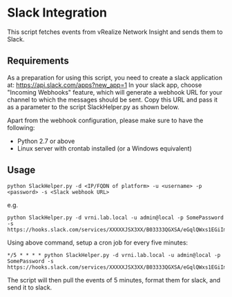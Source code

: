 # Slack Integration
This script fetches events from vRealize Network Insight and sends them to Slack.

## Requirements
As a preparation for using this script, you need to create a slack application at: https://api.slack.com/apps?new_app=1
In your slack app, choose "Incoming Webhooks" feature, which will generate a webhook URL for your channel to which the messages should be sent.
Copy this URL and pass it as a parameter to the script SlackHelper.py as shown below.

Apart from the webhook configuration, please make sure to have the following:

* Python 2.7 or above
* Linux server with crontab installed (or a Windows equivalent)

## Usage
```
python SlackHelper.py -d <IP/FQDN of platform> -u <username> -p <password> -s <Slack webhook URL>
```

e.g.
```
python SlackHelper.py -d vrni.lab.local -u admin@local -p SomePassword -s https://hooks.slack.com/services/XXXXXJSX3XX/B03333QGXSA/eGqlQWxs1EGiIm6RGssuisbT
````

Using above command, setup a cron job for every five minutes:
```
*/5 * * * * python SlackHelper.py -d vrni.lab.local -u admin@local -p SomePassword -s https://hooks.slack.com/services/XXXXXJSX3XX/B03333QGXSA/eGqlQWxs1EGiIm6RGssuisbT
````

The script will then pull the events of 5 minutes, format them for slack, and send it to slack.